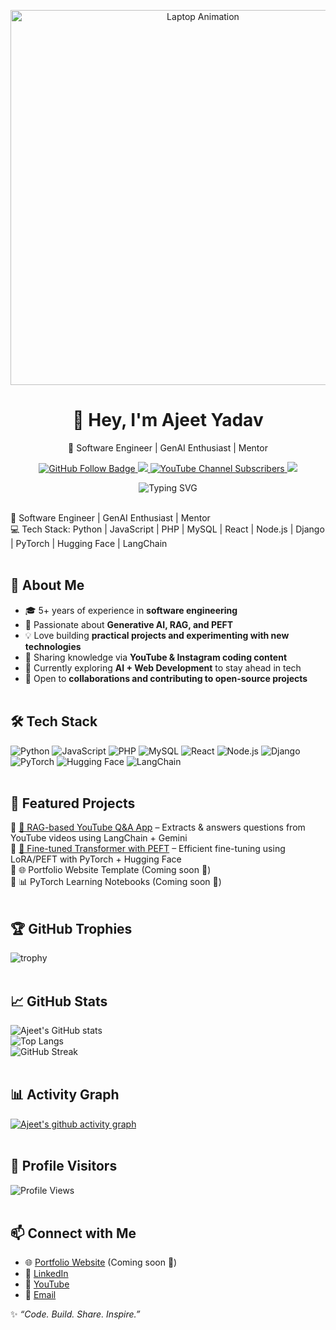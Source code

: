 <p align="center">
  <img src="https://media1.giphy.com/media/v1.Y2lkPTc5MGI3NjExdjNua2xqazNreXh3MW82YWtmYjdtNXdtbnFxeG43N2p5NnhzMTQzdiZlcD12MV9pbnRlcm5hbF9naWZfYnlfaWQmY3Q9Zw/qgQUggAC3Pfv687qPC/giphy.gif" width="600" alt="Laptop Animation">
</p>

<h1 align="center">👋 Hey, I'm Ajeet Yadav</h1>
<p align="center">
  🚀 Software Engineer | GenAI Enthusiast | Mentor  
</p>

<p align="center">
  <a href="https://github.com/AjeetCodes?tab=followers">
    <img src="https://img.shields.io/github/followers/AjeetCodes?label=Follow&style=social" alt="GitHub Follow Badge" />
  </a>
  <a href="https://www.linkedin.com/in/ajeet-yadav-55a0861a0/">
    <img src="https://img.shields.io/badge/LinkedIn-Connect-blue?style=flat&logo=linkedin" />
  </a>
  <a href="https://www.youtube.com/@buildwithajeet">
    <img src="https://img.shields.io/youtube/channel/subscribers/UCQSaJhV7ZwOBEDIPZwYF1lA?style=social" alt="YouTube Channel Subscribers" />
  </a>
  <a href="mailto:ajeetyadav70520300@gmail.com">
    <img src="https://img.shields.io/badge/Email-ajeetyadav70520300%40gmail.com-red?style=flat&logo=gmail&logoColor=white" />
  </a>
</p>

<p align="center">
  <img src="https://readme-typing-svg.herokuapp.com?font=Fira+Code&pause=1200&center=true&vCenter=true&width=440&lines=Building+AI+Apps+that+Learn+from+Data...;Exploring+RAG+%7C+LLMs+%7C+PEFT+%7C+LangChain;Sharing+AI+Knowledge+through+Content!;Keep+Learning.+Keep+Building.+Keep+Inspiring." alt="Typing SVG" />
</p>

<p align="center">
  <img src="https://github.com/AjeetCodes/AjeetCodes/blob/main/assets/gradient-divider.gif" width="100%" height="3px">
</p>
 

🚀 Software Engineer | GenAI Enthusiast | Mentor  
💻 Tech Stack: Python | JavaScript | PHP | MySQL | React | Node.js | Django | PyTorch | Hugging Face | LangChain  

<p align="center">
  <img src="https://github.com/AjeetCodes/AjeetCodes/blob/main/assets/gradient-divider.gif" width="100%" height="3px">
</p>

## 🌟 About Me
- 🎓 5+ years of experience in **software engineering**  
- 🧠 Passionate about **Generative AI, RAG, and PEFT**  
- 💡 Love building **practical projects and experimenting with new technologies**  
- 🎥 Sharing knowledge via **YouTube & Instagram coding content**  
- 🌱 Currently exploring **AI + Web Development** to stay ahead in tech  
- 🤝 Open to **collaborations and contributing to open-source projects**

<p align="center">
  <img src="https://github.com/AjeetCodes/AjeetCodes/blob/main/assets/gradient-divider.gif" width="100%" height="3px">
</p>

## 🛠️ Tech Stack
![Python](https://img.shields.io/badge/-Python-3776AB?style=flat-square&logo=python&logoColor=white)
![JavaScript](https://img.shields.io/badge/-JavaScript-F7DF1E?style=flat-square&logo=javascript&logoColor=black)
![PHP](https://img.shields.io/badge/-PHP-777BB4?style=flat-square&logo=php&logoColor=white)
![MySQL](https://img.shields.io/badge/-MySQL-4479A1?style=flat-square&logo=mysql&logoColor=white)
![React](https://img.shields.io/badge/-React-61DAFB?style=flat-square&logo=react&logoColor=black)
![Node.js](https://img.shields.io/badge/-Node.js-339933?style=flat-square&logo=node.js&logoColor=white)
![Django](https://img.shields.io/badge/-Django-092E20?style=flat-square&logo=django&logoColor=white)
![PyTorch](https://img.shields.io/badge/-PyTorch-EE4C2C?style=flat-square&logo=pytorch&logoColor=white)
![Hugging Face](https://img.shields.io/badge/-HuggingFace-FFD21E?style=flat-square&logo=huggingface&logoColor=black)
![LangChain](https://img.shields.io/badge/-LangChain-1C1C1C?style=flat-square)

<p align="center">
  <img src="https://github.com/AjeetCodes/AjeetCodes/blob/main/assets/gradient-divider.gif" width="100%" height="3px">
</p>

## 📌 Featured Projects
🔹 [🧠 RAG-based YouTube Q&A App](#) – Extracts & answers questions from YouTube videos using LangChain + Gemini  
🔹 [🤖 Fine-tuned Transformer with PEFT](#) – Efficient fine-tuning using LoRA/PEFT with PyTorch + Hugging Face  
🔹 🌐 Portfolio Website Template (Coming soon 🚀)  
🔹 📊 PyTorch Learning Notebooks (Coming soon 📖)  

<p align="center">
  <img src="https://github.com/AjeetCodes/AjeetCodes/blob/main/assets/gradient-divider.gif" width="100%" height="3px">
</p>

## 🏆 GitHub Trophies
![trophy](https://github-profile-trophy.vercel.app/?username=AjeetCodes&theme=tokyonight&no-frame=true&row=1&column=6)

<p align="center">
  <img src="https://github.com/AjeetCodes/AjeetCodes/blob/main/assets/gradient-divider.gif" width="100%" height="3px">
</p>

## 📈 GitHub Stats
![Ajeet's GitHub stats](https://github-readme-stats.vercel.app/api?username=AjeetCodes&show_icons=true&theme=tokyonight)  
![Top Langs](https://github-readme-stats.vercel.app/api/top-langs/?username=AjeetCodes&layout=compact&theme=tokyonight)  
![GitHub Streak](https://github-readme-streak-stats.herokuapp.com/?user=AjeetCodes&theme=tokyonight)  

<p align="center">
  <img src="https://github.com/AjeetCodes/AjeetCodes/blob/main/assets/gradient-divider.gif" width="100%" height="3px">
</p>

## 📊 Activity Graph
[![Ajeet's github activity graph](https://github-readme-activity-graph.vercel.app/graph?username=AjeetCodes&theme=tokyo-night)](https://github.com/ashutosh00710/github-readme-activity-graph)

<p align="center">
  <img src="https://github.com/AjeetCodes/AjeetCodes/blob/main/assets/gradient-divider.gif" width="100%" height="3px">
</p>

## 👀 Profile Visitors
![Profile Views](https://komarev.com/ghpvc/?username=AjeetCodes&label=Visitors&color=blue&style=flat)

<p align="center">
  <img src="https://github.com/AjeetCodes/AjeetCodes/blob/main/assets/gradient-divider.gif" width="100%" height="3px">
</p>

## 📫 Connect with Me
- 🌐 [Portfolio Website](#) (Coming soon 🚀)  
- 💼 [LinkedIn](https://www.linkedin.com/in/ajeet-yadav-55a0861a0/)  
- 🎥 [YouTube](https://www.youtube.com/@buildwithajeet)  
- 📧 [Email](mailto:ajeetyadav70520300@gmail.com)  

✨ *“Code. Build. Share. Inspire.”*  
